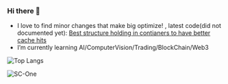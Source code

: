 ### Hi there 👋

- I love to find minor changes that make big optimize! , latest code(did not documented yet): [Best structure holding in contianers to have better cache hits ](https://gist.github.com/SC-One/328f3b0e6d75b5454d18b7e9bbda45fd)
- I’m currently learning AI/ComputerVision/Trading/BlockChain/Web3

 
![Top Langs](https://github-readme-stats.vercel.app/api/top-langs/?username=sc-one&layout=compact&show_icons=true) 

![SC-One](https://github-readme-stats.vercel.app/api?username=SC-One&show_icons=true&theme=shades-of-purple)


<!--
### 🤔 I’m looking for a C++ job vacancy.(remote positions).
**SC-One/SC-One** is a ✨ _special_ ✨ repository because its `README.md` (this file) appears on your GitHub profile.

Here are some ideas to get you started:

- 🌱 I’m currently learning Ultra low latency topics in C++ , Unreal Engine 5  and Germany language.
- 🔭 I’m currently working on ...
- 🌱 I’m currently learning ...
- 👯 I’m looking to collaborate on ...
- 🤔 I’m looking for help with ...
- 💬 Ask me about ...
- 📫 How to reach me: ...
- 😄 Pronouns: ...
- ⚡ Fun fact: ...
[![GitHub Streak](http://github-readme-streak-stats.herokuapp.com?user=Sc-One&theme=dark&hide_border=true)](https://git.io/streak-stats)
-->
